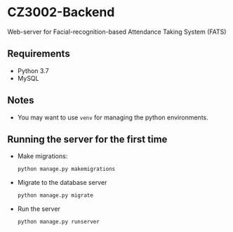 # CZ3002-Backend

Web-server for Facial-recognition-based Attendance Taking System (FATS)

## Requirements
*   Python 3.7
*   MySQL

## Notes 
*   You may want to use `venv` for managing the python environments.

## Running the server for the first time
*   Make migrations: 
    ```bash
    python manage.py makemigrations
    ```

*   Migrate to the database server
    ```bash
    python manage.py migrate
    ```

*   Run the server
    ```bash
    python manage.py runserver
    ```
